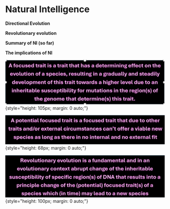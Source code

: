 # **Natural Intelligence**

**Directional Evolution**

**Revolutionary evolution** 

**Summary of NI (so far)**

**The implications of NI**

![focused trait1.png](/focused%20trait1.png){style="height: 105px; margin: 0 auto;"}

![potential focused trait1.png](/potential%20focused%20trait1.png){style="height: 68px; margin: 0 auto;"}

![revolutionay evolution zwart1.png](/revolutionay%20evolution%20zwart1.png){style="height: 100px; margin: 0 auto;"}
